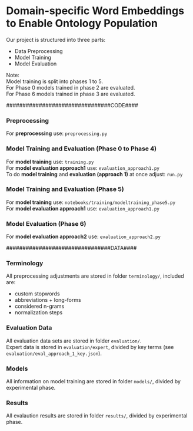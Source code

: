 # Domain-specific Word Embeddings to Enable Ontology Population

Our project is structured into three parts:  


* Data Preprocessing
* Model Training 
* Model Evaluation

Note:  
Model training is split into phases 1 to 5.  
For Phase 0 models trained in phase 2 are evaluated.  
For Phase 6 models trained in phase 3 are evaluated.  
  

################################CODE####

### Preprocessing
For **preprocessing** use: `preprocessing.py`
  

### Model Training and Evaluation (Phase 0 to Phase 4)
For **model training** use: `training.py`  
For **model evaluation approach1** use: `evaluation_approach1.py`  
To do **model training** and **evaluation (approach 1)** at once adjust: `run.py`  
  

### Model Training and Evaluation (Phase 5)
For **model training** use: `notebooks/training/modeltraining_phase5.py`  
For **model evaluation approach1** use: `evaluation_approach1.py`
  

### Model Evaluation (Phase 6)
For **model evaluation approach2** use: `evaluation_approach2.py`
  
  
################################DATA####

### Terminology
All preprocessing adjustments are stored in folder `terminology/`, included are:  
* custom stopwords
* abbreviations + long-forms
* considered n-grams
* normalization steps
  
  
### Evaluation Data
All evaluation data sets are stored in folder `evaluation/`.  
Expert data is stored in `evaluation/expert`, divided by key terms (see `evaluation/eval_approach_1_key.json`).  
  

### Models
All information on model training are stored in folder `models/`, divided by experimental phase.  
  
  
### Results
All evalaution results are stored in folder `results/`, divided by experimental phase.